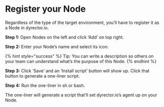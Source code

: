 # Register your Node

Regardless of the type of the target environment, you’ll have to register it as a Node in dyrector.io.

**Step 1:** Open Nodes on the left and click ‘Add’ on top right.

**Step 2:** Enter your Node’s name and select its icon.

{% hint style="success" %}
Tip: You can write a description so others on your team can understand what’s the purpose of this Node.
{% endhint %}

**Step 3:** Click ‘Save’ and an ‘Install script’ button will show up. Click that button to generate a one-liner script.

**Step 4:** Run the one-liner in sh or bash.

The one-liner will generate a script that’ll set dyrector.io’s agent up on your Node.
